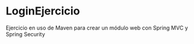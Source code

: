 # LoginEjercicio
Ejercicio en uso de Maven para crear un módulo web con Spring MVC y Spring Security 
